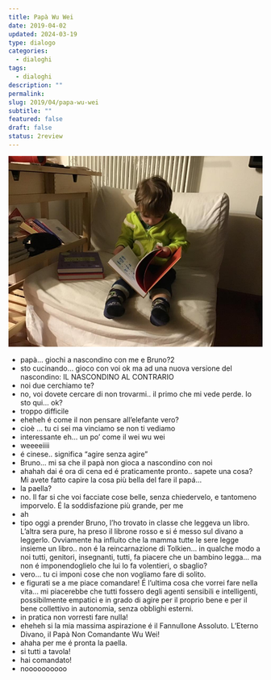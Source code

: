 ```yaml
---
title: Papà Wu Wei
date: 2019-04-02
updated: 2024-03-19
type: dialogo
categories:
  - dialoghi
tags:
  - dialoghi
description: ""
permalink: 
slug: 2019/04/papa-wu-wei
subtitle: ""
featured: false
draft: false
status: 2review
---
```

![](../../../assets/img/post/2019/bruno-legge.jpg)
- papà... giochi a nascondino con me e Bruno?2
- sto cucinando... gioco con voi ok ma ad una nuova versione del nascondino: IL NASCONDINO AL CONTRARIO
- noi due cerchiamo te?
- no, voi dovete cercare di non trovarmi.. il primo che mi vede perde. Io sto qui... ok?
- troppo difficile
- eheheh é come il non pensare all’elefante vero?
- cioè ... tu ci sei ma vinciamo se non ti vediamo
- interessante eh... un po’ come il wei wu wei
- weeeeiiii
- é cinese.. significa “agire senza agire”
- Bruno... mi sa che il papà non gioca a nascondino con noi
- ahahah dai é ora di cena ed é praticamente pronto.. sapete una cosa? Mi avete fatto capire la cosa più bella del fare il papá...
- la paella?
- no. Il far si che voi facciate cose belle, senza chiedervelo, e tantomeno imporvelo. É la soddisfazione più grande, per me
- ah
- tipo oggi a prender Bruno, l’ho trovato in classe che leggeva un libro. L’altra sera pure, ha preso il librone rosso e si é messo sul divano a leggerlo. Ovviamente ha influito che la mamma tutte le sere legge insieme un libro.. non é la reincarnazione di Tolkien... in qualche modo a noi tutti, genitori, insegnanti, tutti, fa piacere che un bambino legga... ma non é imponendoglielo che lui lo fa volentieri, o sbaglio?
- vero... tu ci imponi cose che non vogliamo fare di solito.
- e figurati se a me piace comandare! É l’ultima cosa che vorrei fare nella vita... mi piacerebbe che tutti fossero degli agenti sensibili e intelligenti, possibilmente empatici e in grado di agire per il proprio bene e per il bene collettivo in autonomia, senza obblighi esterni.
- in pratica non vorresti fare nulla!
- eheheh si la mia massima aspirazione é il Fannullone Assoluto. L’Eterno Divano, il Papà Non Comandante Wu Wei!
- ahaha per me é pronta la paella.
- si tutti a tavola!
- hai comandato!
- noooooooooo
